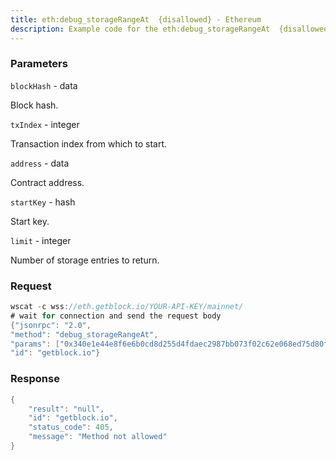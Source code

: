 ```yaml
---
title: eth:debug_storageRangeAt  {disallowed} - Ethereum
description: Example code for the eth:debug_storageRangeAt  {disallowed} ws method. Сomplete guide on how to use eth:debug_storageRangeAt  {disallowed} ws in GetBlock.io Web3 documentation.
---
```


### Parameters


`blockHash` - data

Block hash.

`txIndex` - integer

Transaction index from which to start.

`address` - data

Contract address.

`startKey` - hash

Start key.

`limit` - integer

Number of storage entries to return.

### Request

``` java
wscat -c wss://eth.getblock.io/YOUR-API-KEY/mainnet/ 
# wait for connection and send the request body 
{"jsonrpc": "2.0",
"method": "debug_storageRangeAt",
"params": ["0x340e1e44e8f6e6b0cd8d255d4fdaec2987bb073f02c62e068ed75d80f9890d5f", 3, "0x0a8156e7ee392d885d10eaa86afd0e323afdcd95", "0xc94770007dda54cF92009BFF0dE90c06F603a09f", 1],
"id": "getblock.io"}
```

###  Response

``` java
{
    "result": "null",
    "id": "getblock.io",
    "status_code": 405,
    "message": "Method not allowed"
}
```

